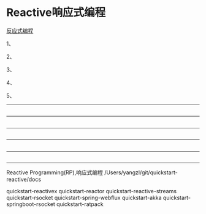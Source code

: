 # Reactive响应式编程

[反应式编程](https://github.com/youngzil/quickstart-reactive)  
  
1、[](#)  

2、[](#)  

3、[](#)  

4、[](#)  

5、[](#)  
  
  
---------------------------------------------------------------------------------------------------------------------  
## 


---------------------------------------------------------------------------------------------------------------------  
## 


---------------------------------------------------------------------------------------------------------------------  
## 


---------------------------------------------------------------------------------------------------------------------  
## 


---------------------------------------------------------------------------------------------------------------------  
## 

---------------------------------------------------------------------------------------------------------------------  


Reactive Programming(RP),响应式编程
/Users/yangzl/git/quickstart-reactive/docs



quickstart-reactivex
quickstart-reactor
quickstart-reactive-streams
quickstart-rsocket
quickstart-spring-webflux
quickstart-akka
quickstart-springboot-rsocket
quickstart-ratpack




